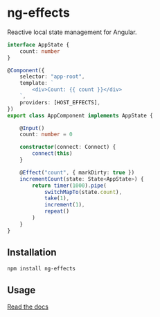 # ng-effects

Reactive local state management for Angular.

```typescript
interface AppState {
    count: number
}

@Component({
    selector: "app-root",
    template: `
        <div>Count: {{ count }}</div>
    `,
    providers: [HOST_EFFECTS],
})
export class AppComponent implements AppState {

    @Input()
    count: number = 0

    constructor(connect: Connect) {
        connect(this)
    }

    @Effect("count", { markDirty: true })
    incrementCount(state: State<AppState>) {
        return timer(1000).pipe(
            switchMapTo(state.count),
            take(1),
            increment(1),
            repeat()
        )
    }
}
```

## Installation

```bash
npm install ng-effects
```

## Usage

[Read the docs](https://github.com/stupidawesome/ng-effects)
